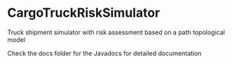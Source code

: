 # CargoTruckRiskSimulator
Truck shipment simulator with risk assessment based on a path topological model

Check the docs folder for the Javadocs for detailed documentation